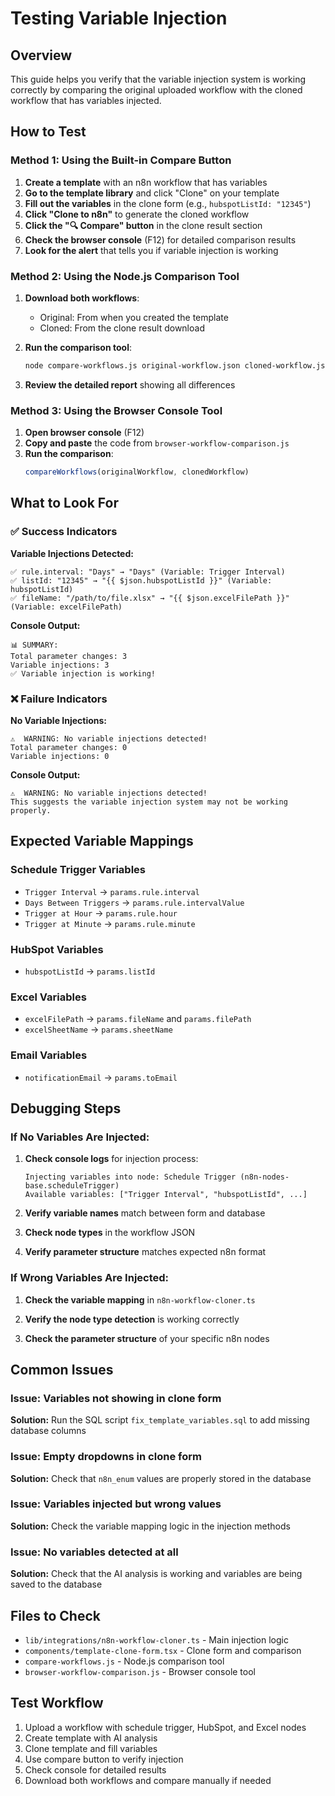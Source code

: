 # Testing Variable Injection

## Overview
This guide helps you verify that the variable injection system is working correctly by comparing the original uploaded workflow with the cloned workflow that has variables injected.

## How to Test

### Method 1: Using the Built-in Compare Button

1. **Create a template** with an n8n workflow that has variables
2. **Go to the template library** and click "Clone" on your template
3. **Fill out the variables** in the clone form (e.g., `hubspotListId: "12345"`)
4. **Click "Clone to n8n"** to generate the cloned workflow
5. **Click the "🔍 Compare" button** in the clone result section
6. **Check the browser console** (F12) for detailed comparison results
7. **Look for the alert** that tells you if variable injection is working

### Method 2: Using the Node.js Comparison Tool

1. **Download both workflows**:
   - Original: From when you created the template
   - Cloned: From the clone result download

2. **Run the comparison tool**:
   ```bash
   node compare-workflows.js original-workflow.json cloned-workflow.json
   ```

3. **Review the detailed report** showing all differences

### Method 3: Using the Browser Console Tool

1. **Open browser console** (F12)
2. **Copy and paste** the code from `browser-workflow-comparison.js`
3. **Run the comparison**:
   ```javascript
   compareWorkflows(originalWorkflow, clonedWorkflow)
   ```

## What to Look For

### ✅ Success Indicators

**Variable Injections Detected:**
```
✅ rule.interval: "Days" → "Days" (Variable: Trigger Interval)
✅ listId: "12345" → "{{ $json.hubspotListId }}" (Variable: hubspotListId)
✅ fileName: "/path/to/file.xlsx" → "{{ $json.excelFilePath }}" (Variable: excelFilePath)
```

**Console Output:**
```
📊 SUMMARY:
Total parameter changes: 3
Variable injections: 3
✅ Variable injection is working!
```

### ❌ Failure Indicators

**No Variable Injections:**
```
⚠️  WARNING: No variable injections detected!
Total parameter changes: 0
Variable injections: 0
```

**Console Output:**
```
⚠️  WARNING: No variable injections detected!
This suggests the variable injection system may not be working properly.
```

## Expected Variable Mappings

### Schedule Trigger Variables
- `Trigger Interval` → `params.rule.interval`
- `Days Between Triggers` → `params.rule.intervalValue`
- `Trigger at Hour` → `params.rule.hour`
- `Trigger at Minute` → `params.rule.minute`

### HubSpot Variables
- `hubspotListId` → `params.listId`

### Excel Variables
- `excelFilePath` → `params.fileName` and `params.filePath`
- `excelSheetName` → `params.sheetName`

### Email Variables
- `notificationEmail` → `params.toEmail`

## Debugging Steps

### If No Variables Are Injected:

1. **Check console logs** for injection process:
   ```
   Injecting variables into node: Schedule Trigger (n8n-nodes-base.scheduleTrigger)
   Available variables: ["Trigger Interval", "hubspotListId", ...]
   ```

2. **Verify variable names** match between form and database

3. **Check node types** in the workflow JSON

4. **Verify parameter structure** matches expected n8n format

### If Wrong Variables Are Injected:

1. **Check the variable mapping** in `n8n-workflow-cloner.ts`

2. **Verify the node type detection** is working correctly

3. **Check the parameter structure** of your specific n8n nodes

## Common Issues

### Issue: Variables not showing in clone form
**Solution:** Run the SQL script `fix_template_variables.sql` to add missing database columns

### Issue: Empty dropdowns in clone form
**Solution:** Check that `n8n_enum` values are properly stored in the database

### Issue: Variables injected but wrong values
**Solution:** Check the variable mapping logic in the injection methods

### Issue: No variables detected at all
**Solution:** Check that the AI analysis is working and variables are being saved to the database

## Files to Check

- `lib/integrations/n8n-workflow-cloner.ts` - Main injection logic
- `components/template-clone-form.tsx` - Clone form and comparison
- `compare-workflows.js` - Node.js comparison tool
- `browser-workflow-comparison.js` - Browser console tool

## Test Workflow

1. Upload a workflow with schedule trigger, HubSpot, and Excel nodes
2. Create template with AI analysis
3. Clone template and fill variables
4. Use compare button to verify injection
5. Check console for detailed results
6. Download both workflows and compare manually if needed
